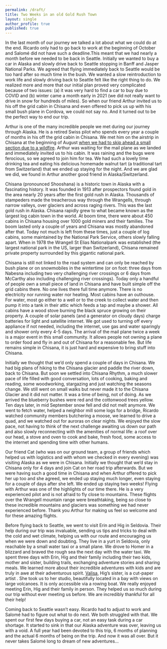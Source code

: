 ```yaml
---
permalink: /draft/
title: Two Weeks in an old Gold Rush Town
layout: single
author_profile: true
published: true
---
```

In the last month of our journey we talked a lot about what we could do at the end. Ricardo only had to go back to work at the beginning of October and Salomé did not have such a deadline.This meant that we had nearly a month before we needed to be back in Seattle. Initially we wanted to buy a car in Alaska and slowly drive back to Seattle stopping in Banff and Jasper National Parks. We agreed that flying immediately back to Seattle would be too hard after so much time in the bush. We wanted a slow reintroduction to work life and slowly driving back to Seattle felt like the right thing to do. We realized more and more that our initial plan proved very complicated because of two issues: (a) it was very hard to find a car to buy due to COVID and (b) winter came a month early in 2021 (we did not really want to drive in snow for hundreds of miles). So when our friend Arthur invited us to his off the grid cabin in Chisana and even offered to pick us up with his small bush plane in Cordova, we could not say no. And it turned out to be the perfect way to end our trip.

Arthur is one of the many incredible people we met during our journey through Alaska. He is a retired Swiss pilot who spends every year a couple of months in his off the grid cabin in Chisana. We met him on the airstrip in Chisana at the beginning of August [when we had to skip ahead a small section due to a wildfire](http://north2arctic.com/mccarthy/). Arthur was waiting for the mail plane as we landed and immediately invited us to his cabin. It was raining and the bugs were ferocious, so we agreed to join him for tea. We had such a lovely time drinking tea and eating his delicious homemade walnut tart (a traditional tart from Switzerland) that we ended up staying for the night. And we are glad we did, we found in Arthur another good friend in Alaska/Switzerland.

Chisana (pronounced Shooshana) is a historic town in Alaska with a fascinating history. It was founded in 1913 after prospectors found gold in the area nearly 20 years after the first gold rush in Alaska. Thousands of stampeders made the treacherous way through the Wrangells, through narrow valleys, over glaciers and across raging rivers. This was the last gold rush in Alaska. Chisana rapidly grew to what became known as the largest log cabin town in the world. At boom time, there were about 450 cabins in Chisana housing over 1000 gold miners and their families. The boom lasted only a couple of years and Chisana was mostly abandoned after that. Today not much is left from these times, just a couple of log cabins, some maintained by the National Park Service, others slowly falling apart. When in 1978 the Wrangell St Elias Nationalpark was established (the largest national park in the US, larger than Switzerland), Chisana remained private property surrounded by this gigantic national park.

Chisana is still not linked to the road system and can only be reached by bush plane or on snowmobiles in the wintertime (or on foot: three days from Nabesna including two very challenging river crossings or 6 days from McCarthy also including challenging river crossings). Today only a handful of people own a small piece of land in Chisana and have built simple off the grid cabins there. No one lives there full time anymore. There is no electricity nor running water nor heating. Most cabins have an outhouse. For water, most go either to a well or to the creek to collect water and then pump it into a tank in their attic which feeds a tap and maybe a shower. All cabins have a wood stove burning the black spruce growing on their property. A couple of solar panels (and a generator on cloudy days) charge batteries for light and satellite internet. We got used to turning off every appliance if not needed, including the internet, use gas and water sparingly and shower only every 4-5 days. The arrival of the mail plane twice a week is a major event in this small community. It allows people not owning a plane to order food and fly in and out of Chisana for a reasonable fee. But life remains simple in Chisana, it is just hard and expensive to bring stuff into Chisana.

Initially we thought that we’d only spend a couple of days in Chisana. We had big plans of hiking to the Chisana glacier and paddle the river down, back to Chisana. But soon we settled into Chisana Rhythm, a much slower pace of life filled with good conversation, lots of cooking, baking and reading, some woodworking, stargazing and just watching the seasons change. We still went on small walks but never made it to the Chisana Glacier and it did not matter. It was a time of being, not of doing. As we arrived the blueberry bushes were red and the cottonwood trees yellow. Ten days later, in mid September snow fell and did not melt anymore. We went to fetch water, helped a neighbor mill some logs for a bridge, Ricardo watched community members butchering a moose, we learned to drive a quad, and we watched out for auroras on clear nights. We enjoyed the slow pace, not having to think of the next challenge awaiting us down our path and also slowly reconnecting with the amenities of normal life: a roof over our head, a stove and oven to cook and bake, fresh food, some access to the internet and spending time with other humans. 

Our friend Cat (who was on our ground team, a group of friends which helped us with logistics and with whom we checked in every evening) was visiting Alaska as we were in Chisana. Initially we thought that we’d stay in Chisana only for 4 days and join Cat on her road trip afterwards. But we were having such a good time in Chisana and when Arthur offered to pick her up too and she agreed, we ended up staying much longer, even staying for a couple of days after she left. We ended up staying two weeks! Flying with Arthur was one of the highlights of our time there. He is a very experienced pilot and is not afraid to fly close to mountains. These flights over the Wrangell mountain range were breathtaking, being so close to these incredible mountains and glaciers was something we had never experienced before. Thank you Arthur for making us feel so welcome and for these amazing flights. 

Before flying back to Seattle, we went to visit Erin and Hig in Seldovia. Their help during our trip was invaluable, sending us tips and tricks to deal with the cold and wet climate, helping us with our route and encouraging us when we were down and doubting. They live in a yurt in Seldovia, only reachable by a small water taxi or a small plane. We drove to Homer in a blizzard and braved the rough sea the next day with the water taxi. We spent three days with Erin, Hig and their family including their two kids, mother and sister, building trails, exchanging adventure stories and sharing meals. We learned more about their incredible adventures with kids and are truly in awe at their adventurous spirit. [Valisa](https://www.youtube.com/watch?v=qe1by13oDT4), Hig’s sister, is a cut-paper artist . She took us to her studio, beautifully located in a bay with views on large volcanoes. It is only accessible via a rowing boat. We really enjoyed meeting Erin, Hig and their family in person. They helped us so much during our trip without ever meeting us before. We are incredibly thankful for all their help!

Coming back to Seattle wasn’t easy. Ricardo had to adjust to work and Salomé had to figure out what to do next. We both struggled with that. We spent our first few days buying a car, not an easy task during a car shortage. It started to sink in that our Alaska adventure was over, leaving us with a void. A full year had been devoted to this trip, 6 months of planning and the actual 6 months of being on the trip. And now it was all over. But it never takes Salomé long to dream of new adventures… 



